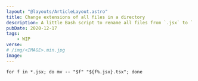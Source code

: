 ```yaml
---
layout: "@layouts/ArticleLayout.astro"
title: Change extensions of all files in a directory
description: A little Bash script to rename all files from `.jsx` to `.tsx`
pubDate: 2020-12-17
tags:
    - WIP
verse:
# /img/<IMAGE>.min.jpg
image:
---
```


```shell
for f in *.jsx; do mv -- "$f" "${f%.jsx}.tsx"; done
```
